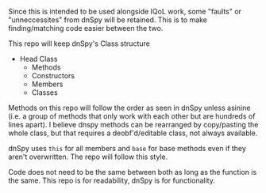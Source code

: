 Since this is intended to be used alongside IQoL work, some "faults" or "unneccessites" from dnSpy will be retained. This is to make finding/matching code easier between the two.

This repo will keep dnSpy's Class structure
- Head Class
  - Methods
  - Constructors
  - Members
  - Classes

Methods on this repo will follow the order as seen in dnSpy unless asinine (i.e. a group of methods that only work with each other but are hundreds of lines apart).
I believe dnspy methods can be rearranged by copy/pasting the whole class, but that requires a deobf'd/editable class, not always available.

dnSpy uses `this` for all members and `base` for base methods even if they aren't overwritten. The repo will follow this style.

Code does not need to be the same between both as long as the function is the same. This repo is for readability, dnSpy is for functionality.
